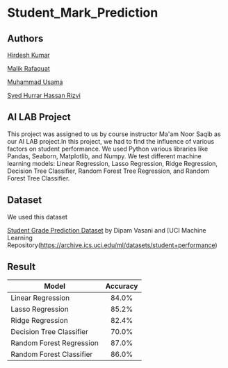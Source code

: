 # Student_Mark_Prediction

## Authors

[Hirdesh Kumar](https://github.com/hirdeshkumar2407)

[Malik Rafaquat](https://github.com/Rafaquatmalik)

[Muhammad Usama](https://github.com/Usama-Faisal)

[Syed Hurrar Hassan Rizvi](https://github.com/HurrarHasan)

## AI LAB Project 
This project was assigned to us by course instructor Ma'am Noor Saqib as our AI LAB project.In this project, we had to find the influence of various factors on student performance. We used Python various libraries like Pandas, Seaborn, Matplotlib, and Numpy. We test different machine learning models: Linear Regression, Lasso Regression, Ridge Regression, Decision Tree Classifier, Random Forest Tree Regression, and Random Forest Tree Classifier.

## Dataset 
We used this dataset 

[Student Grade Prediction Dataset](https://www.kaggle.com/dipam7/student-grade-prediction) by Dipam Vasani and [UCI Machine Learning Repository\(https://archive.ics.uci.edu/ml/datasets/student+performance)

## Result


| Model        | Accuracy         
| ------------- |:-------------:| 
| Linear Regression| 84.0% | 
| Lasso Regression | 85.2% |    
| Ridge Regression | 82.4% |
| Decision Tree Classifier | 70.0% |
| Random Forest Regression | 87.0% |
| Random Forest Classifier | 86.0% |
